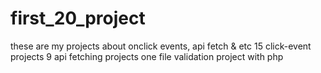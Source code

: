 # first_20_project
these are my projects about onclick events, api fetch & etc
15 click-event projects
9 api fetching projects 
one file validation project with php
